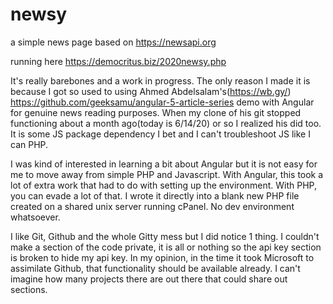 # newsy
a simple news page based on https://newsapi.org

running here https://democritus.biz/2020newsy.php

It's really barebones and a work in progress. The only reason I made it is because I got so used to using Ahmed Abdelsalam's(https://wb.gy/) https://github.com/geeksamu/angular-5-article-series demo with Angular for genuine news reading purposes. When my clone of his git stopped functioning about a month ago(today is 6/14/20) or so I realized his did too. It is some JS package dependency I bet and I can't troubleshoot JS like I can PHP.

I was kind of interested in learning a bit about Angular but it is not easy for me to move away from simple PHP and Javascript. With Angular, this took a lot of extra work that had to do with setting up the environment. With PHP, you can evade a lot of that. I wrote it directly into a blank new PHP file created on a shared unix server running cPanel. No dev environment whatsoever.

I like Git, Github and the whole Gitty mess but I did notice 1 thing. I couldn't make a section of the code private, it is all or nothing so the api key section is broken to hide my api key. In my opinion, in the time it took Microsoft to assimilate Github, that functionality should be available already. I can't imagine how many projects there are out there that could share out sections.
